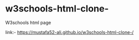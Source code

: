 # w3schools-html-clone-
W3schools html page 

link:-  https://mustafa52-ali.github.io/w3schools-html-clone-/

